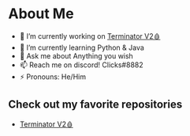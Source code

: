 
# About Me
- 🔭 I’m currently working on [Terminator V2🩸](https://github.com/TopStop5/Terminator)
- 🌱 I’m currently learning Python & Java
- 💬 Ask me about Anything you wish
- 📫 Reach me on discord! Clicks#8882
- ⚡ Pronouns: He/Him

## Check out my favorite repositories

* [Terminator V2🩸](https://github.com/TopStop5/Terminator)
